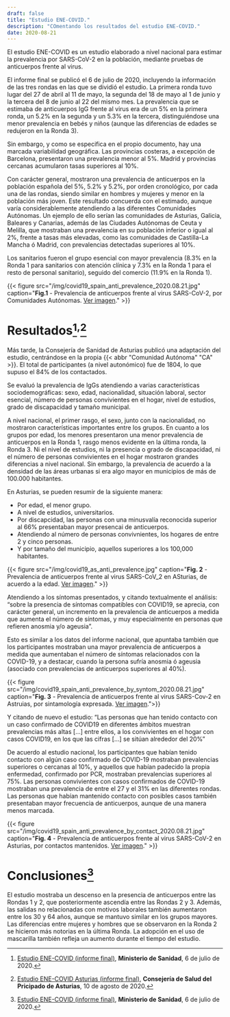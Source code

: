 ```yaml
---
draft: false
title: "Estudio ENE-COVID."
description: "COmentando los resultados del estudio ENE-COVID."
date: 2020-08-21
---
```

El estudio ENE-COVID es un estudio elaborado a nivel nacional para estimar la prevalencia por SARS-CoV-2 en la población, mediante pruebas de anticuerpos frente al virus.

El informe final se publicó el 6 de julio de 2020, incluyendo la información de las tres rondas en las que se dividió el estudio. La primera ronda tuvo lugar del 27 de abril al 11 de mayo, la segunda del 18 de mayo al 1 de junio y la tercera del 8 de junio al 22 del mismo mes. La prevalencia que se estimaba de anticuerpos IgG frente al virus era de un 5% en la primera ronda, un 5.2% en la segunda y un 5.3% en la tercera, distinguiéndose una menor prevalencia en bebés y niños (aunque las diferencias de edades se redujeron en la Ronda 3).

Sin embargo, y como se especifica en el propio documento, hay una marcada variabilidad geográfica. Las provincias costeras, a excepción de Barcelona, presentaron una prevalencia menor al 5%. Madrid y provincias cercanas acumularon tasas superiores al 10%.

Con carácter general, mostraron una prevalencia de anticuerpos en la población española del 5%, 5.2% y 5.2%, por orden cronológico, por cada una de las rondas, siendo similar en hombres y mujeres y menor en la población más joven. Este resultado concuerda con el estimado, aunque varía considerablemente atendiendo a las diferentes Comunidades Autónomas. Un ejemplo de ello serían las comunidades de Asturias, Galicia, Baleares y Canarias, además de las Ciudades Autónomas de Ceuta y Melilla, que mostraban una prevalencia en su población inferior o igual al 2%, frente a tasas más elevadas, como las comunidades de Castilla-La Mancha ó Madrid, con prevalencias detectadas superiores al 10%.

Los sanitarios fueron el grupo esencial con mayor prevalencia (8.3% en la Ronda 1 para sanitarios con atención clínica y 7.3% en la Ronda 1 para el resto de personal sanitario), seguido del comercio (11.9% en la Ronda 1).

{{< figure src="/img/covid19_spain_anti_prevalence_2020.08.21.jpg" caption="**Fig.1** - Prevalencia de anticuerpos frente al virus SARS-CoV-2, por Comunidades Autónomas. [Ver imagen](/img/covid19_spain_anti_prevalence_2020.08.21.jpg)." >}}

# Resultados[^1]<sup>,</sup>[^2]
Más tarde, la Consejería de Sanidad de Asturias publicó una adaptación del estudio, centrándose en la propia {{< abbr "Comunidad Autónoma" "CA" >}}. El total de participantes (a nivel autonómico) fue de 1804, lo que supuso el 84% de los contactados.

Se evaluó la prevalencia de IgGs atendiendo a varias características sociodemográficas: sexo, edad, nacionalidad, situación laboral, sector esencial, número de personas convivientes en el hogar, nivel de estudios, grado de discapacidad y tamaño municipal.

A nivel nacional, el primer rasgo, el sexo, junto con la nacionalidad, no mostraron características importantes entre los grupos. En cuanto a los grupos por edad, los menores presentaron una menor prevalencia de anticuerpos en la Ronda 1, rasgo menos evidente en la última ronda, la Ronda 3. Ni el nivel de estudios, ni la presencia o grado de discapacidad, ni el número de personas convivientes en el hogar mostraron grandes diferencias a nivel nacional. Sin embargo, la prevalencia de acuerdo a la densidad de las áreas urbanas si era algo mayor en municipios de más de 100.000 habitantes.

En Asturias, se pueden resumir de la siguiente manera:

- Por edad, el menor grupo.
- A nivel de estudios, universitarios.
- Por discapcidad, las personas con una minusvalía reconocida superior al 66% presentaban mayor presencai de anticuerpos.
- Atendiendo al número de personas convivnientes, los hogares de entre 2 y cinco personas.
- Y por tamaño del municipio, aquellos superiores a los 100,000 habitantes.

{{< figure src="/img/covid19_as_anti_prevalence.jpg" caption="**Fig. 2** - Prevalencia de anticuerpos frente al virus SARS-CoV_2 en ASturias, de acuerdo a la edad. [Ver imagen](/img/covid19_as_anti_prevalence.jpg)." >}}

Atendiendo a los síntomas presentados, y citando textualmente el análisis: “sobre la presencia de síntomas compatibles con COVID19, se aprecia, con carácter general, un incremento en la prevalencia de anticuerpos a medida que aumenta el número de síntomas, y muy especialmente en personas que refieren anosmia y/o ageusia”.

Esto es similar a los datos del informe nacional, que apuntaba también que los participantes mostraban una mayor prevalencia de anticuerpos a medida que aumentaban el número de síntomas relacionados con la COVID-19, y a destacar, cuando la persona sufría anosmia ó ageusia (asociado con prevalencias de anticuerpos superiores al 40%).

{{< figure src="/img/covid19_spain_anti_prevalence_by_syntom_2020.08.21.jpg" caption="**Fig. 3** - Prevalencia de anticuerpos frente al virus SARS-Cov-2 en Astruias, por sintamología  expresada. [Ver imagen](/img/covid19_spain_anti_prevalence_by_syntom_2020.08.21.jpg).">}}

Y citando de nuevo el estudio: “Las personas que han tenido contacto con un caso confirmado de COVID19 en diferentes ámbitos muestran prevalencias más altas […] entre ellos, a los convivientes en el hogar con casos COVID19, en los que las cifras […] se sitúan alrededor del 20%”

De acuerdo al estudio nacional, los participantes que habían tenido contacto con algún caso confirmado de COVID-19 mostraban prevalencias superiores o cercanas al 10%, y aquellos que habían padecido la propia enfermedad, confirmado por PCR, mostraban prevalencias superiores al 75%. Las personas convivientes con casos confirmados de COVID-19 mostraban una prevalencia de entre el 27 y el 31% en las diferentes rondas. Las personas que habían mantenido contacto con posibles casos también presentaban mayor frecuencia de anticuerpos, aunque de una manera menos marcada.

{{< figure src="/img/covid19_spain_anti_prevalence_by_contact_2020.08.21.jpg" caption="**Fig. 4** - Prevalencia de anticuerpos frente al virus SARS-CoV-2 en Asturias, por contactos mantenidos. [Ver imagen](/img/covid19_spain_anti_prevalence_by_contact_2020.08.21.jpg)." >}}

# Conclusiones[^1]
El estudio mostraba un descenso en la presencia de anticuerpos entre las Rondas 1 y 2, que posteriormente ascendía entre las Rondas 2 y 3. Además, las salidas no relacionadas con motivos laborales también aumentaron entre los 30 y 64 años, aunque se mantuvo similar en los grupos mayores. Las diferencias entre mujeres y hombres que se observaron en la Ronda 2 se hicieron más notorias en la última Ronda. La adopción en el uso de mascarilla también refleja un aumento durante el tiempo del estudio.

[^1]: [Estudio ENE-COVID (informe final)](https://www.mscbs.gob.es/ciudadanos/ene-covid/docs/ESTUDIO_ENE-COVID19_INFORME_FINAL.pdf), **Ministerio de Sanidad**, 6 de julio de 2020.

[^2]: [Estudio ENE-COVID Asturias (informe final)](https://www.astursalud.es/documents/31867/973308/ENECOVID_ASTURIAS_Informe_final.pdf/c347dac2-4a8f-2853-9d0f-db4b2f4fd774), **Consejería de Salud del Pricipado de Asturias**, 10 de agosto de 2020.
